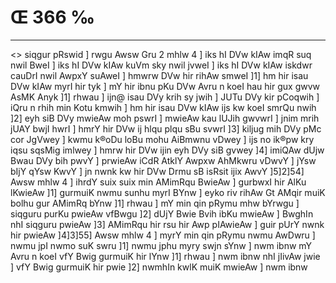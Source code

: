 # Œ 366 ‰
---
<> siqgur pRswid ] rwgu Awsw Gru 2 mhlw 4 ] iks hI DVw kIAw
imqR suq nwil BweI ] iks hI DVw kIAw kuVm sky nwil jvweI ] iks hI
DVw kIAw iskdwr cauDrI nwil AwpxY suAweI ] hmwrw DVw hir rihAw
smweI ]1] hm hir isau DVw kIAw myrI hir tyk ] mY hir ibnu pKu DVw
Avru n koeI hau hir gux gwvw AsMK Anyk ]1] rhwau ] ijn@ isau DVy
krih sy jwih ] JUTu DVy kir pCoqwih ] iQru n rhih min Kotu kmwih ]
hm hir isau DVw kIAw ijs kw koeI smrQu nwih ]2] eyh siB DVy
mwieAw moh pswrI ] mwieAw kau lUJih gwvwrI ] jnim mrih jUAY bwjI
hwrI ] hmrY hir DVw ij hlqu plqu sBu svwrI ]3] kiljug mih DVy pMc
cor JgVwey ] kwmu k®oDu loBu mohu AiBmwnu vDwey ] ijs no ik®pw kry iqsu
sqsMig imlwey ] hmrw hir DVw ijin eyh DVy siB gvwey ]4] imiQAw
dUjw Bwau DVy bih pwvY ] prwieAw iCdR AtklY Awpxw AhMkwru vDwvY ]
jYsw bIjY qYsw KwvY ] jn nwnk kw hir DVw Drmu sB isRsit ijix AwvY
]5]2]54] Awsw mhlw 4 ] ihrdY suix suix min AMimRqu BwieAw ]
gurbwxI hir AlKu lKwieAw ]1] gurmuiK nwmu sunhu myrI BYnw ] eyko riv
rihAw Gt AMqir muiK bolhu gur AMimRq bYnw ]1] rhwau ] mY min qin pRymu
mhw bYrwgu ] siqguru purKu pwieAw vfBwgu ]2] dUjY Bwie Bvih ibKu
mwieAw ] BwghIn nhI siqguru pwieAw ]3] AMimRqu hir rsu hir Awp
pIAwieAw ] guir pUrY nwnk hir pwieAw ]4]3]55] Awsw mhlw 4 ] myrY
min qin pRymu nwmu AwDwru ] nwmu jpI nwmo suK swru ]1] nwmu jphu myry
swjn sYnw ] nwm ibnw mY Avru n koeI vfY Bwig gurmuiK hir lYnw ]1]
rhwau ] nwm ibnw nhI jIivAw jwie ] vfY Bwig gurmuiK hir pwie ]2]
nwmhIn kwlK muiK mwieAw ] nwm ibnw
####
